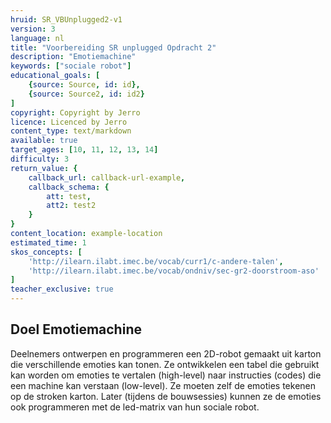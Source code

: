```yaml
---
hruid: SR_VBUnplugged2-v1
version: 3
language: nl
title: "Voorbereiding SR unplugged Opdracht 2"
description: "Emotiemachine"
keywords: ["sociale robot"]
educational_goals: [
    {source: Source, id: id}, 
    {source: Source2, id: id2}
]
copyright: Copyright by Jerro
licence: Licenced by Jerro
content_type: text/markdown
available: true
target_ages: [10, 11, 12, 13, 14]
difficulty: 3
return_value: {
    callback_url: callback-url-example,
    callback_schema: {
        att: test,
        att2: test2
    }
}
content_location: example-location
estimated_time: 1
skos_concepts: [
    'http://ilearn.ilabt.imec.be/vocab/curr1/c-andere-talen', 
    'http://ilearn.ilabt.imec.be/vocab/ondniv/sec-gr2-doorstroom-aso'
]
teacher_exclusive: true
---
```


## Doel Emotiemachine

Deelnemers ontwerpen en programmeren een 2D-robot gemaakt uit karton die verschillende emoties kan tonen. Ze ontwikkelen een tabel die gebruikt kan worden om emoties te vertalen (high-level) naar instructies (codes) die een machine kan verstaan (low-level). Ze moeten zelf de emoties tekenen op de stroken karton. Later (tijdens de bouwsessies) kunnen ze de emoties ook programmeren met de led-matrix van hun sociale robot.